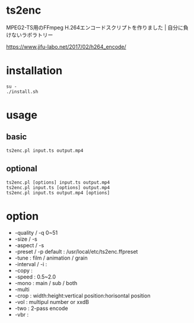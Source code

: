 # ts2enc

MPEG2-TS用のFFmpeg H.264エンコードスクリプトを作りました | 自分に負けないラボラトリー

https://www.jifu-labo.net/2017/02/h264_encode/

# installation

```
su -
./install.sh
```

# usage

## basic

```
ts2enc.pl input.ts output.mp4
```

## optional

```
ts2enc.pl [options] input.ts output.mp4
ts2enc.pl input.ts [options] output.mp4
ts2enc.pl input.ts output.mp4 [options]
```
# option
- -quality / -q 0~51
- -size / -s 
- -aspect / -s
- -preset / -p default : /usr/local/etc/ts2enc.ffpreset
- -tune : film / animation / grain
- -interval / -i : 
- -copy : 
- -speed : 0.5~2.0
- -mono : main / sub / both
- -multi
- -crop : width:height:vertical position:horisontal position
- -vol : multipul number or xxdB
- -two : 2-pass encode
- -vbr : 
